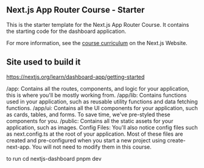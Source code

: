 ## Next.js App Router Course - Starter

This is the starter template for the Next.js App Router Course. It contains the starting code for the dashboard application.

For more information, see the [course curriculum](https://nextjs.org/learn) on the Next.js Website.

## Site used to build it
https://nextjs.org/learn/dashboard-app/getting-started

/app: Contains all the routes, components, and logic for your application, this is where you'll be mostly working from.
/app/lib: Contains functions used in your application, such as reusable utility functions and data fetching functions.
/app/ui: Contains all the UI components for your application, such as cards, tables, and forms. To save time, we've pre-styled these components for you.
/public: Contains all the static assets for your application, such as images.
Config Files: You'll also notice config files such as next.config.ts at the root of your application. Most of these files are created and pre-configured when you start a new project using create-next-app. You will not need to modify them in this course.

to run
cd nextjs-dashboard
pnpm dev
